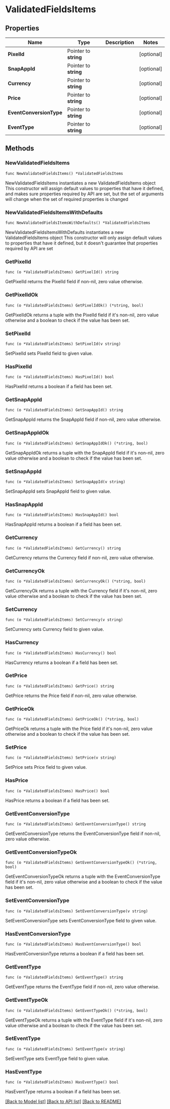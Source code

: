 # ValidatedFieldsItems

## Properties

Name | Type | Description | Notes
------------ | ------------- | ------------- | -------------
**PixelId** | Pointer to **string** |  | [optional] 
**SnapAppId** | Pointer to **string** |  | [optional] 
**Currency** | Pointer to **string** |  | [optional] 
**Price** | Pointer to **string** |  | [optional] 
**EventConversionType** | Pointer to **string** |  | [optional] 
**EventType** | Pointer to **string** |  | [optional] 

## Methods

### NewValidatedFieldsItems

`func NewValidatedFieldsItems() *ValidatedFieldsItems`

NewValidatedFieldsItems instantiates a new ValidatedFieldsItems object
This constructor will assign default values to properties that have it defined,
and makes sure properties required by API are set, but the set of arguments
will change when the set of required properties is changed

### NewValidatedFieldsItemsWithDefaults

`func NewValidatedFieldsItemsWithDefaults() *ValidatedFieldsItems`

NewValidatedFieldsItemsWithDefaults instantiates a new ValidatedFieldsItems object
This constructor will only assign default values to properties that have it defined,
but it doesn't guarantee that properties required by API are set

### GetPixelId

`func (o *ValidatedFieldsItems) GetPixelId() string`

GetPixelId returns the PixelId field if non-nil, zero value otherwise.

### GetPixelIdOk

`func (o *ValidatedFieldsItems) GetPixelIdOk() (*string, bool)`

GetPixelIdOk returns a tuple with the PixelId field if it's non-nil, zero value otherwise
and a boolean to check if the value has been set.

### SetPixelId

`func (o *ValidatedFieldsItems) SetPixelId(v string)`

SetPixelId sets PixelId field to given value.

### HasPixelId

`func (o *ValidatedFieldsItems) HasPixelId() bool`

HasPixelId returns a boolean if a field has been set.

### GetSnapAppId

`func (o *ValidatedFieldsItems) GetSnapAppId() string`

GetSnapAppId returns the SnapAppId field if non-nil, zero value otherwise.

### GetSnapAppIdOk

`func (o *ValidatedFieldsItems) GetSnapAppIdOk() (*string, bool)`

GetSnapAppIdOk returns a tuple with the SnapAppId field if it's non-nil, zero value otherwise
and a boolean to check if the value has been set.

### SetSnapAppId

`func (o *ValidatedFieldsItems) SetSnapAppId(v string)`

SetSnapAppId sets SnapAppId field to given value.

### HasSnapAppId

`func (o *ValidatedFieldsItems) HasSnapAppId() bool`

HasSnapAppId returns a boolean if a field has been set.

### GetCurrency

`func (o *ValidatedFieldsItems) GetCurrency() string`

GetCurrency returns the Currency field if non-nil, zero value otherwise.

### GetCurrencyOk

`func (o *ValidatedFieldsItems) GetCurrencyOk() (*string, bool)`

GetCurrencyOk returns a tuple with the Currency field if it's non-nil, zero value otherwise
and a boolean to check if the value has been set.

### SetCurrency

`func (o *ValidatedFieldsItems) SetCurrency(v string)`

SetCurrency sets Currency field to given value.

### HasCurrency

`func (o *ValidatedFieldsItems) HasCurrency() bool`

HasCurrency returns a boolean if a field has been set.

### GetPrice

`func (o *ValidatedFieldsItems) GetPrice() string`

GetPrice returns the Price field if non-nil, zero value otherwise.

### GetPriceOk

`func (o *ValidatedFieldsItems) GetPriceOk() (*string, bool)`

GetPriceOk returns a tuple with the Price field if it's non-nil, zero value otherwise
and a boolean to check if the value has been set.

### SetPrice

`func (o *ValidatedFieldsItems) SetPrice(v string)`

SetPrice sets Price field to given value.

### HasPrice

`func (o *ValidatedFieldsItems) HasPrice() bool`

HasPrice returns a boolean if a field has been set.

### GetEventConversionType

`func (o *ValidatedFieldsItems) GetEventConversionType() string`

GetEventConversionType returns the EventConversionType field if non-nil, zero value otherwise.

### GetEventConversionTypeOk

`func (o *ValidatedFieldsItems) GetEventConversionTypeOk() (*string, bool)`

GetEventConversionTypeOk returns a tuple with the EventConversionType field if it's non-nil, zero value otherwise
and a boolean to check if the value has been set.

### SetEventConversionType

`func (o *ValidatedFieldsItems) SetEventConversionType(v string)`

SetEventConversionType sets EventConversionType field to given value.

### HasEventConversionType

`func (o *ValidatedFieldsItems) HasEventConversionType() bool`

HasEventConversionType returns a boolean if a field has been set.

### GetEventType

`func (o *ValidatedFieldsItems) GetEventType() string`

GetEventType returns the EventType field if non-nil, zero value otherwise.

### GetEventTypeOk

`func (o *ValidatedFieldsItems) GetEventTypeOk() (*string, bool)`

GetEventTypeOk returns a tuple with the EventType field if it's non-nil, zero value otherwise
and a boolean to check if the value has been set.

### SetEventType

`func (o *ValidatedFieldsItems) SetEventType(v string)`

SetEventType sets EventType field to given value.

### HasEventType

`func (o *ValidatedFieldsItems) HasEventType() bool`

HasEventType returns a boolean if a field has been set.


[[Back to Model list]](../README.md#documentation-for-models) [[Back to API list]](../README.md#documentation-for-api-endpoints) [[Back to README]](../README.md)


